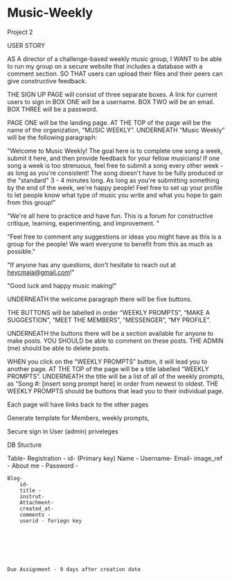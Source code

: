 # Music-Weekly
Project 2

USER STORY

AS A director of a challenge-based weekly music group,
I WANT to be able to run my group on a secure website that includes a database with a comment section.
SO THAT users can upload their files and their peers can give constructive feedback.

THE SIGN UP PAGE will consist of three separate boxes.
A link for current users to sign in
BOX ONE will be a username.
BOX TWO will be an email.
BOX THREE will be a password.

PAGE ONE will be the landing page.
AT THE TOP of the page will be the name of the organization, “MUSIC WEEKLY”. 
UNDERNEATH “Music Weekly” will be the following paragraph:

"Welcome to Music Weekly! 
The goal here is to complete one song a week, submit it here, and then provide feedback for your fellow musicians!
If one song a week is too strenuous, feel free to submit a song every other week - as long as you're consistent! The song doesn't have to be fully produced or the "standard" 3 - 4 minutes long. As long as you're submitting something by the end of the week, we're happy people! Feel free to set up your profile to let people know what type of music you write and what you hope to gain from this group!"

"We're all here to practice and have fun. This is a forum for constructive critique, learning, experimenting, and improvement.  "

"Feel free to comment any suggestions or ideas you might have as this is a group for the people! We want everyone to benefit from this as much as possible."

"If anyone has any questions, don't hesitate to reach out at heycmaia@gmail.com!"

"Good luck and happy music making!"

UNDERNEATH the welcome paragraph there will be five buttons.






THE BUTTONS will be labelled in order “WEEKLY PROMPTS”, “MAKE A SUGGESTION”, “MEET THE MEMBERS”, “MESSENGER”, “MY PROFILE”.

UNDERNEATH the buttons there will be a section available for anyone to make posts. 
YOU SHOULD be able to comment on these posts.
THE ADMIN (me) should be able to delete posts.

WHEN you click on the “WEEKLY PROMPTS” button, it will lead you to another page.
AT THE TOP of the page will be a title labelled “WEEKLY PROMPTS”.
UNDERNEATH the title will be a list of all of the weekly prompts, as “Song #: [insert song prompt here] in order from newest to oldest.
THE WEEKLY PROMPTS should be buttons that lead you to their individual page.

Each page will have links back to the other pages

Generate template for Members, weekly prompts, 

Secure sign in
User (admin) priveleges


DB Stucture

Table-
Registration -
	id- (Primary key)
	Name -
    	Username-
      	Email-
	image_ref -
	About me -
	Password -


	Blog-
		id-
		title -
		instrut-
		Attachment-
		created_at-
		comments -
		userid - foriegn key






		
	Due Assignment - 9 days after creation date

